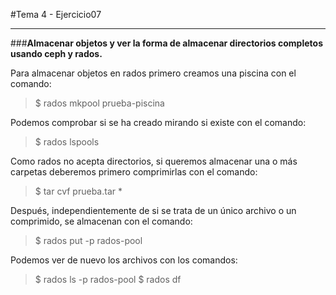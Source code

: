 #Tema 4 - Ejercicio07
- - -
###**Almacenar objetos y ver la forma de almacenar directorios completos usando ceph y rados.**

Para almacenar objetos en rados primero creamos una piscina con el comando:

> $  rados mkpool prueba-piscina

Podemos comprobar si se ha creado mirando si existe con el comando:

> $  rados lspools

Como rados no acepta directorios, si queremos almacenar una o más carpetas deberemos primero comprimirlas con el comando:

> $ tar cvf prueba.tar *

Después, independientemente de si se trata de un único archivo o un comprimido, se almacenan con el comando:

> $ rados put -p rados-pool <nombre> <archivo>

Podemos ver de nuevo los archivos con los comandos:

> $ rados ls -p rados-pool
> $ rados df
